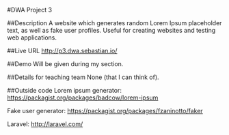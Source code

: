 #DWA Project 3

##Description
A website which generates random Lorem Ipsum placeholder text, as well as fake user profiles. Useful for creating websites and testing web applications.

##Live URL
<http://p3.dwa.sebastian.io/>

##Demo
Will be given during my section.

##Details for teaching team
None (that I can think of).

##Outside code
Lorem ipsum generator: <https://packagist.org/packages/badcow/lorem-ipsum>

Fake user generator: <https://packagist.org/packages/fzaninotto/faker>

Laravel: http://laravel.com/
